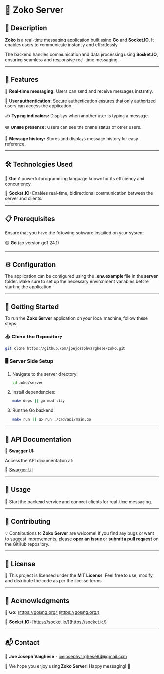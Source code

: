# 🚀 Zoko Server

## 📜 Description

**Zoko** is a real-time messaging application built using **Go** and **Socket.IO**. It enables users to communicate instantly and effortlessly.

The backend handles communication and data processing using **Socket.IO**, ensuring seamless and responsive real-time messaging.

---

## 🌟 Features

📨 **Real-time messaging:** Users can send and receive messages instantly.

🔐 **User authentication:** Secure authentication ensures that only authorized users can access the application.

✍️ **Typing indicators:** Displays when another user is typing a message.

🟢 **Online presence:** Users can see the online status of other users.

📜 **Message history:** Stores and displays message history for easy reference.

---

## 🛠 Technologies Used

🐹 **Go:** A powerful programming language known for its efficiency and concurrency.

🔄 **Socket.IO:** Enables real-time, bidirectional communication between the server and clients.

---

## 📋 Prerequisites

Ensure that you have the following software installed on your system:

🟡 **Go** (go version go1.24.1)

---

## ⚙️ Configuration

The application can be configured using the **.env.example** file in the **server** folder. Make sure to set up the necessary environment variables before starting the application.

---

## 🏁 Getting Started

To run the **Zoko Server** application on your local machine, follow these steps:

### 📥 Clone the Repository

```sh
git clone https://github.com/joejosephvarghese/zoko.git
```

### 🖥️ Server Side Setup

1. Navigate to the server directory:
   ```sh
   cd zoko/server
   ```
2. Install dependencies:
   ```sh
   make deps || go mod tidy
   ```
3. Run the Go backend:
   ```sh
   make run || go run ./cmd/api/main.go
   ```

---

## 📖 API Documentation

📄 **Swagger UI:**

Access the API documentation at:

🔗 [Swagger UI](http://localhost:8080/swagger/index.html)

---

## 🎯 Usage

🚀 Start the backend service and connect clients for real-time messaging.

---

## 🤝 Contributing

💡 Contributions to **Zoko Server** are welcome! If you find any bugs or want to suggest improvements, please **open an issue** or **submit a pull request** on the GitHub repository.

---

## 📜 License

📝 This project is licensed under the **MIT License**. Feel free to use, modify, and distribute the code as per the license terms.

---

## 🙌 Acknowledgments

🔹 **Go:** [https://golang.org/](https://golang.org/)

🔹 **Socket.IO:** [https://socket.io/](https://socket.io/)

---

## 📬 Contact

📧 **Joe Joseph Varghese** - [joejosephvarghese94@gmail.com](mailto:joejosephvarghese94@gmail.com)

🚀 We hope you enjoy using **Zoko Server**! Happy messaging! 🎉
